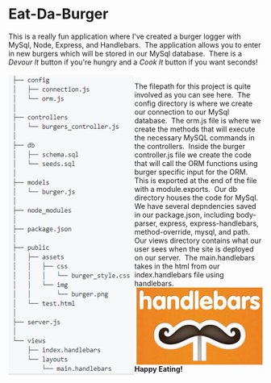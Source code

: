 # Eat-Da-Burger
This is a really fun application where I've created a burger logger with MySql, Node, Express, and Handlebars.&nbsp; The application allows you to enter in new burgers which will be stored in our MySql database. &nbsp;There is a *Devour It* button if you're hungry and a *Cook It* button if you want seconds!<br><br> <img src="public/assets/img/directory.png" alt="Drawing" style="width: 250px; float: left;" /> 

The filepath for this project is quite involved as you can see here.&nbsp; The config directory is where we create our connection to our MySql database.&nbsp; The orm.js file is where we create the methods that will execute the necessary MySQL commands in the controllers.&nbsp; Inside the burger controller.js file we create the code that will call the ORM functions using burger specific input for the ORM.&nbsp; This is exported at the end of the file with a module.exports.&nbsp; Our db directory houses the code for MySql.&nbsp; We have several depndencies saved in our package.json, including body-parser, express, express-handlebars, method-override, mysql, and path.&nbsp; Our views directory contains what our user sees when the site is deployed on our server. &nbsp;The main.handlebars takes in the html from our index.handlebars file using handlebars.&nbsp;
<img src="public/assets/img/handlebars.jpg" alt="Drawing" style="width: 250px; float: right;" /> 
<br><br><br><br><br><br><br><br>**Happy Eating!**